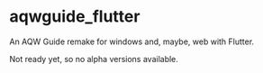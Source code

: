 # aqwguide_flutter

An AQW Guide remake for windows and, maybe, web with Flutter.

Not ready yet, so no alpha versions available.
